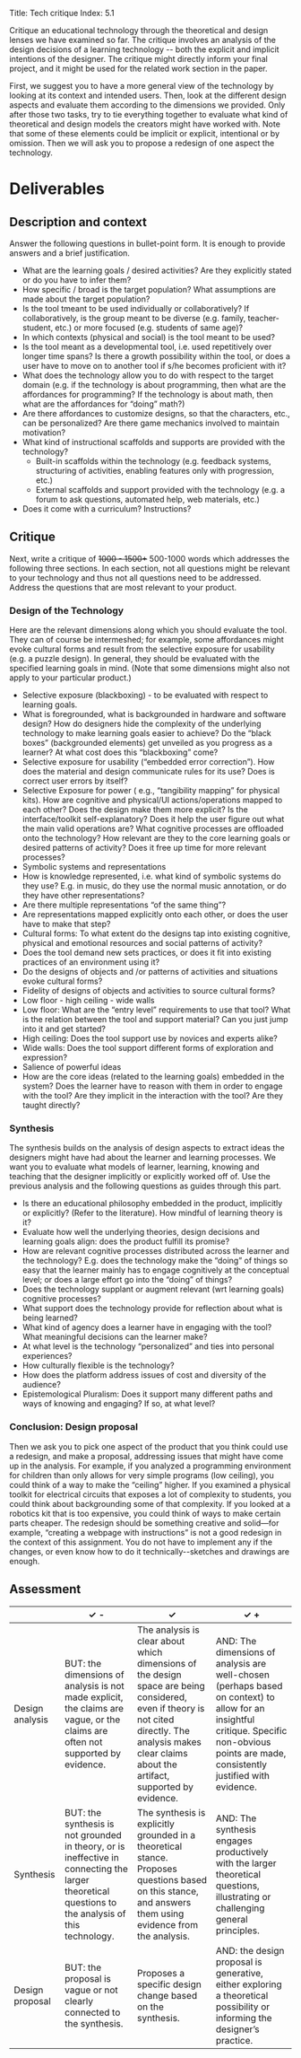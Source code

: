 Title: Tech critique
Index: 5.1

Critique an educational technology through the theoretical and design lenses we have examined so far. The critique involves an analysis of the design decisions of a learning technology -- both the explicit  and implicit intentions of the designer. The critique might directly inform your final project, and it might be used for the related work section in the paper.

First, we suggest you to have a more general view of the technology by looking at its context and intended users. Then, look at the different design aspects and evaluate them according to the dimensions we provided. Only after those two tasks, try to tie everything together to evaluate what kind of theoretical and design models the creators might have worked with. Note that some of these elements could be implicit or explicit, intentional or by omission. Then we will ask you to propose a redesign of one aspect the technology. 

# Deliverables

## Description and context
Answer the following questions in bullet-point form. It is enough to provide answers and a brief justification. 

- What are the learning goals / desired activities? Are they explicitly stated or do you have to infer them?
- How specific / broad is the target population? What assumptions are made about the target population?
- Is the tool tmeant to be used individually or collaboratively? If collaboratively, is the group meant to be diverse (e.g. family, teacher-student, etc.) or more focused (e.g. students of same age)?
- In which contexts (physical and social) is the tool meant to be used?
- Is the tool meant as a developmental tool, i.e. used repetitively over longer time spans? Is there a growth possibility within the tool, or does a user have to move on to another tool if s/he becomes proficient with it?
- What does the technology allow you to do with respect to the target domain (e.g. if the technology is about programming, then what are the affordances for programming? If the technology is about math, then what are the affordances for “doing” math?)
- Are there affordances to customize designs, so that the characters, etc., can be personalized? Are there game mechanics involved to maintain motivation?
- What kind of instructional scaffolds and supports are provided with the technology? 
    - Built-in scaffolds within the technology (e.g. feedback systems, structuring of activities, enabling features only with progression, etc.)
    - External scaffolds and support provided with the technology (e.g. a forum to ask questions, automated help, web materials, etc.)
- Does it come with a curriculum? Instructions?

## Critique
Next, write a critique of <del>1000 - 1500+</del> <span class="todo">500-1000</span> words which addresses the following three sections. In each section, not all questions might be relevant to your technology and thus not all questions need to be addressed. Address the questions that are most relevant to your product.

### Design of the Technology
Here are the relevant dimensions along which you should evaluate the tool. They can of course be intermeshed; for example, some affordances might evoke cultural forms and result from the selective exposure for usability (e.g. a puzzle design). In general, they should be evaluated with the specified learning goals in mind. (Note that some dimensions might also not apply to your particular product.)

- Selective exposure (blackboxing) - to be evaluated with respect to learning goals.
- What is foregrounded, what is backgrounded in hardware and software design? How do designers hide the complexity of the underlying technology to make learning goals easier to achieve? Do the “black boxes” (backgrounded elements) get unveiled as you progress as a learner? At what cost does this “blackboxing” come?
- Selective exposure for usability (“embedded error correction”). How does the material and design communicate rules for its use? Does is correct user errors by itself?
- Selective Exposure for power ( e.g., “tangibility mapping” for physical kits). How are cognitive and physical/UI actions/operations mapped to each other? Does the design make them more explicit? Is the interface/toolkit self-explanatory? Does it help the user figure out what the main valid operations are? What cognitive processes are offloaded onto the technology? How relevant are they to the core learning goals or desired patterns of activity? Does it free up time for more relevant processes?
- Symbolic systems and representations
- How is knowledge represented, i.e. what kind of symbolic systems do they use? E.g. in music, do they use the normal music annotation, or do they have other representations?
- Are there multiple representations “of the same thing”?
- Are representations mapped explicitly onto each other, or does the user have to make that step?
- Cultural forms: To what extent do the designs tap into existing cognitive, physical and emotional resources and social patterns of activity?
- Does the tool demand new sets practices, or does it fit into existing practices of an environment using it?
- Do the designs of objects and /or patterns of activities and situations evoke cultural forms? 
- Fidelity of designs of objects and activities to source cultural forms?
- Low floor - high ceiling - wide walls
- Low floor: What are the “entry level” requirements to use that tool? What is the relation between the tool and support material? Can you just jump into it and get started?
- High ceiling: Does the tool support use by novices and experts alike?
- Wide walls: Does the tool support different forms of exploration and expression?
- Salience of powerful ideas
- How are the core ideas (related to the learning goals) embedded in the system? Does the learner have to reason with them in order to engage with the tool? Are they implicit in the interaction with the tool? Are they taught directly? 

### Synthesis
The synthesis builds on the analysis of design aspects to extract ideas the designers might have had about the learner and learning processes. We want you to evaluate what models of learner, learning, knowing and teaching that the designer implicitly or explicitly worked off of. Use the previous analysis and the following questions as guides through this part.

- Is there an educational philosophy embedded in the product, implicitly or explicitly? (Refer to the literature). How mindful of learning theory is it?
- Evaluate how well the underlying theories, design decisions and learning goals align: does the product fulfill its promise?
- How are relevant cognitive processes distributed across the learner and the technology? E.g. does the technology make the “doing” of things so easy that the learner mainly has to engage cognitively at the conceptual level; or does a large effort go into the “doing” of things?
- Does the technology supplant or augment relevant (wrt learning goals) cognitive processes?
- What support does the technology provide for reflection about what is being learned?
- What kind of agency does a learner have in engaging with the tool? What meaningful decisions can the learner make?
- At what level is the technology “personalized” and ties into personal experiences? 
- How culturally flexible is the technology? 
- How does the platform address issues of cost and diversity of the audience? 
- Epistemological Pluralism: Does it support many different paths and ways of knowing and engaging? If so, at what level?

### Conclusion: Design proposal
Then we ask you to pick one aspect of the product that you think could use a redesign, and make a proposal, addressing issues that might have come up in the analysis. For example, if you analyzed a programming environment for children than only allows for very simple programs (low ceiling), you could think of a way to make the “ceiling” higher. If you examined a physical toolkit for electrical circuits that exposes a lot of complexity to students, you could think about backgrounding some of that complexity. If you looked at a robotics kit that is too expensive, you could think of ways to make certain parts cheaper. The redesign should be something creative and solid—for example, “creating a webpage with instructions” is not a good redesign in the context of this assignment. You do not have to implement any if the changes, or even know how to do it technically--sketches and drawings are enough.

## Assessment

| | &#10003; - | &#10003; | &#10003; + |
|-|-------------------------|--------------------|----------------------|
|Design analysis|BUT: the dimensions of analysis is not made explicit, the claims are vague, or the claims are often not supported by evidence.|The analysis is clear about which dimensions of the design space are being considered, even if theory is not cited directly. The analysis makes clear claims about the artifact, supported by evidence.| AND: The dimensions of analysis are well-chosen (perhaps based on context) to allow for an insightful critique. Specific non-obvious points are made, consistently justified with evidence.|
|Synthesis|BUT: the synthesis is not grounded in theory, or is ineffective in connecting the larger theoretical questions to the analysis of this technology.|The synthesis is explicitly grounded in a theoretical stance. Proposes questions based on this stance, and answers them using evidence from the analysis.|AND: The synthesis engages productively with the larger theoretical questions, illustrating or challenging general principles.|
|Design proposal|BUT: the proposal is vague or not clearly connected to the synthesis.|Proposes a specific design change based on the synthesis.|AND: the design proposal is generative, either exploring a theoretical possibility or informing the designer’s practice.|


